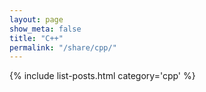 ```yaml
---
layout: page
show_meta: false
title: "C++"
permalink: "/share/cpp/"
---
```

{% include list-posts.html category='cpp' %}